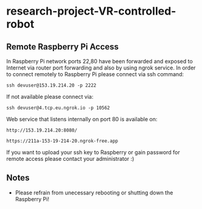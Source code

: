 # research-project-VR-controlled-robot

## Remote Raspberry Pi Access
In Raspberry Pi network ports 22,80 have been forwarded and exposed to Internet via router port forwarding and also by using ngrok service. In order to connect remotely to Raspberry Pi please connect via ssh command:

```ssh devuser@153.19.214.20 -p 2222```

If not available please connect via: 

```ssh devuser@4.tcp.eu.ngrok.io -p 10562```

Web service that listens internally on port 80 is available on: 

```http://153.19.214.20:8080/```

```https://211a-153-19-214-20.ngrok-free.app```

If you want to upload your ssh key to Raspberry or gain password for remote access please contact your administrator :)

## Notes
- Please refrain from unecessary rebooting or shutting down the Raspberry Pi!
